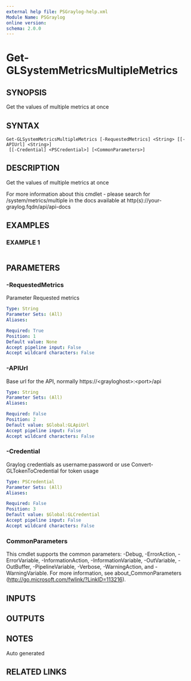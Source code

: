 ```yaml
---
external help file: PSGraylog-help.xml
Module Name: PSGraylog
online version:
schema: 2.0.0
---
```


# Get-GLSystemMetricsMultipleMetrics

## SYNOPSIS
Get the values of multiple metrics at once

## SYNTAX

```
Get-GLSystemMetricsMultipleMetrics [-RequestedMetrics] <String> [[-APIUrl] <String>]
 [[-Credential] <PSCredential>] [<CommonParameters>]
```

## DESCRIPTION
Get the values of multiple metrics at once


For more information about this cmdlet - please search for /system/metrics/multiple in the docs available at http(s)://your-graylog.fqdn/api/api-docs

## EXAMPLES

### EXAMPLE 1
```

```

## PARAMETERS

### -RequestedMetrics
Parameter Requested metrics

```yaml
Type: String
Parameter Sets: (All)
Aliases:

Required: True
Position: 1
Default value: None
Accept pipeline input: False
Accept wildcard characters: False
```

### -APIUrl
Base url for the API, normally https://\<grayloghost\>:\<port\>/api

```yaml
Type: String
Parameter Sets: (All)
Aliases:

Required: False
Position: 2
Default value: $Global:GLApiUrl
Accept pipeline input: False
Accept wildcard characters: False
```

### -Credential
Graylog credentials as username:password or use Convert-GLTokenToCredential for token usage

```yaml
Type: PSCredential
Parameter Sets: (All)
Aliases:

Required: False
Position: 3
Default value: $Global:GLCredential
Accept pipeline input: False
Accept wildcard characters: False
```

### CommonParameters
This cmdlet supports the common parameters: -Debug, -ErrorAction, -ErrorVariable, -InformationAction, -InformationVariable, -OutVariable, -OutBuffer, -PipelineVariable, -Verbose, -WarningAction, and -WarningVariable.
For more information, see about_CommonParameters (http://go.microsoft.com/fwlink/?LinkID=113216).

## INPUTS

## OUTPUTS

## NOTES
Auto generated

## RELATED LINKS
